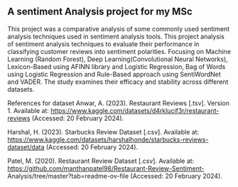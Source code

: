 ## A sentiment Analysis project for my MSc 

This project was a comparative analysis of some commonly used sentiment analysis techniques used in sentiment analysis tools.
This project analysis of sentiment analysis techniques to evaluate their performance in classifying customer reviews into sentiment polarities. Focusing on
Machine Learning (Random Forest), Deep Learning(Convolutional Neural Networks), Lexicon-Based using AFINN library and Logistic Regression, Bag of Words using Logistic
Regression and Rule-Based approach using SentiWordNet and VADER. The study examines their efficacy and stability across different datasets. 


References for dataset 
Anwar, A. (2023). Restaurant Reviews [.tsv]. Version 1. Available at:
https://www.kaggle.com/datasets/d4rklucif3r/restaurant-reviews (Accessed: 20
February 2024).

Harshal, H. (2023). Starbucks Review Dataset [.csv]. Available at:
https://www.kaggle.com/datasets/harshalhonde/starbucks-reviews-dataset/data
(Accessed: 20 February 2024).

Patel, M. (2020). Restaurant Review Dataset [.csv]. Available at:
https://github.com/manthanpatel98/Restaurant-Review-Sentiment-
Analysis/tree/master?tab=readme-ov-file (Accessed: 20 February 2024).




